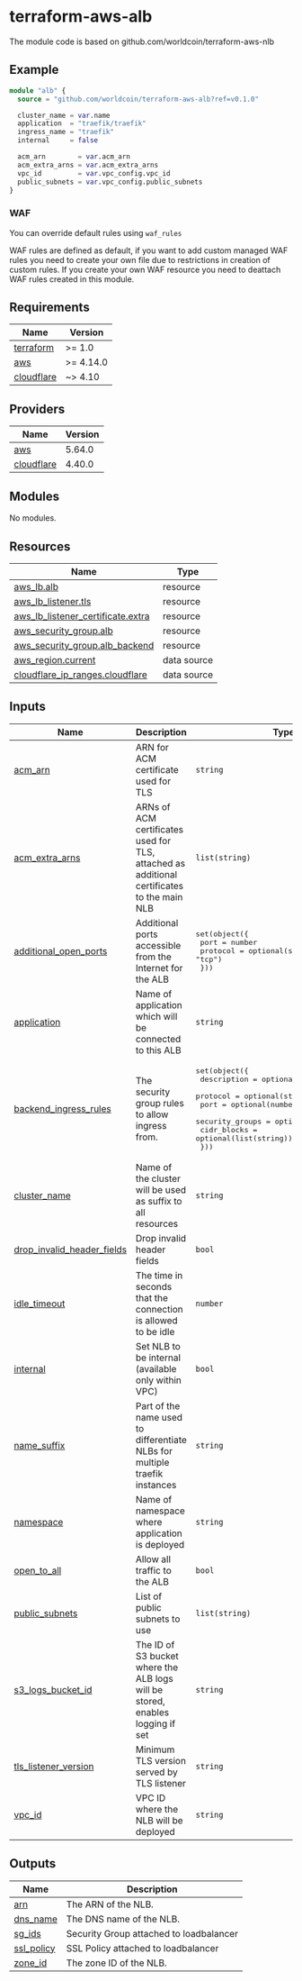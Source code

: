# terraform-aws-alb

The module code is based on github.com/worldcoin/terraform-aws-nlb

## Example
```terraform
module "alb" {
  source = "github.com/worldcoin/terraform-aws-alb?ref=v0.1.0"

  cluster_name = var.name
  application  = "traefik/traefik"
  ingress_name = "traefik"
  internal     = false

  acm_arn        = var.acm_arn
  acm_extra_arns = var.acm_extra_arns
  vpc_id         = var.vpc_config.vpc_id
  public_subnets = var.vpc_config.public_subnets
}
```

### WAF

You can override default rules using `waf_rules`

WAF rules are defined as default, if you want to add custom managed WAF rules you need to create your own file due to restrictions in creation of custom rules.
If you create your own WAF resource you need to deattach WAF rules created in this module.


<!-- BEGIN_TF_DOCS -->
## Requirements

| Name | Version |
|------|---------|
| <a name="requirement_terraform"></a> [terraform](#requirement\_terraform) | >= 1.0 |
| <a name="requirement_aws"></a> [aws](#requirement\_aws) | >= 4.14.0 |
| <a name="requirement_cloudflare"></a> [cloudflare](#requirement\_cloudflare) | ~> 4.10 |

## Providers

| Name | Version |
|------|---------|
| <a name="provider_aws"></a> [aws](#provider\_aws) | 5.64.0 |
| <a name="provider_cloudflare"></a> [cloudflare](#provider\_cloudflare) | 4.40.0 |

## Modules

No modules.

## Resources

| Name | Type |
|------|------|
| [aws_lb.alb](https://registry.terraform.io/providers/hashicorp/aws/latest/docs/resources/lb) | resource |
| [aws_lb_listener.tls](https://registry.terraform.io/providers/hashicorp/aws/latest/docs/resources/lb_listener) | resource |
| [aws_lb_listener_certificate.extra](https://registry.terraform.io/providers/hashicorp/aws/latest/docs/resources/lb_listener_certificate) | resource |
| [aws_security_group.alb](https://registry.terraform.io/providers/hashicorp/aws/latest/docs/resources/security_group) | resource |
| [aws_security_group.alb_backend](https://registry.terraform.io/providers/hashicorp/aws/latest/docs/resources/security_group) | resource |
| [aws_region.current](https://registry.terraform.io/providers/hashicorp/aws/latest/docs/data-sources/region) | data source |
| [cloudflare_ip_ranges.cloudflare](https://registry.terraform.io/providers/cloudflare/cloudflare/latest/docs/data-sources/ip_ranges) | data source |

## Inputs

| Name | Description | Type | Default | Required |
|------|-------------|------|---------|:--------:|
| <a name="input_acm_arn"></a> [acm\_arn](#input\_acm\_arn) | ARN for ACM certificate used for TLS | `string` | n/a | yes |
| <a name="input_acm_extra_arns"></a> [acm\_extra\_arns](#input\_acm\_extra\_arns) | ARNs of ACM certificates used for TLS, attached as additional certificates to the main NLB | `list(string)` | `[]` | no |
| <a name="input_additional_open_ports"></a> [additional\_open\_ports](#input\_additional\_open\_ports) | Additional ports accessible from the Internet for the ALB | <pre>set(object({<br>    port     = number<br>    protocol = optional(string, "tcp")<br>  }))</pre> | `[]` | no |
| <a name="input_application"></a> [application](#input\_application) | Name of application which will be connected to this ALB | `string` | n/a | yes |
| <a name="input_backend_ingress_rules"></a> [backend\_ingress\_rules](#input\_backend\_ingress\_rules) | The security group rules to allow ingress from. | <pre>set(object({<br>    description     = optional(string, "")<br>    protocol        = optional(string, "tcp")<br>    port            = optional(number, 443)<br>    security_groups = optional(list(string))<br>    cidr_blocks     = optional(list(string))<br>  }))</pre> | `[]` | no |
| <a name="input_cluster_name"></a> [cluster\_name](#input\_cluster\_name) | Name of the cluster will be used as suffix to all resources | `string` | n/a | yes |
| <a name="input_drop_invalid_header_fields"></a> [drop\_invalid\_header\_fields](#input\_drop\_invalid\_header\_fields) | Drop invalid header fields | `bool` | `false` | no |
| <a name="input_idle_timeout"></a> [idle\_timeout](#input\_idle\_timeout) | The time in seconds that the connection is allowed to be idle | `number` | `60` | no |
| <a name="input_internal"></a> [internal](#input\_internal) | Set NLB to be internal (available only within VPC) | `bool` | n/a | yes |
| <a name="input_name_suffix"></a> [name\_suffix](#input\_name\_suffix) | Part of the name used to differentiate NLBs for multiple traefik instances | `string` | `""` | no |
| <a name="input_namespace"></a> [namespace](#input\_namespace) | Name of namespace where application is deployed | `string` | n/a | yes |
| <a name="input_open_to_all"></a> [open\_to\_all](#input\_open\_to\_all) | Allow all traffic to the ALB | `bool` | `false` | no |
| <a name="input_public_subnets"></a> [public\_subnets](#input\_public\_subnets) | List of public subnets to use | `list(string)` | n/a | yes |
| <a name="input_s3_logs_bucket_id"></a> [s3\_logs\_bucket\_id](#input\_s3\_logs\_bucket\_id) | The ID of S3 bucket where the ALB logs will be stored, enables logging if set | `string` | `null` | no |
| <a name="input_tls_listener_version"></a> [tls\_listener\_version](#input\_tls\_listener\_version) | Minimum TLS version served by TLS listener | `string` | `"1.3"` | no |
| <a name="input_vpc_id"></a> [vpc\_id](#input\_vpc\_id) | VPC ID where the NLB will be deployed | `string` | n/a | yes |

## Outputs

| Name | Description |
|------|-------------|
| <a name="output_arn"></a> [arn](#output\_arn) | The ARN of the NLB. |
| <a name="output_dns_name"></a> [dns\_name](#output\_dns\_name) | The DNS name of the NLB. |
| <a name="output_sg_ids"></a> [sg\_ids](#output\_sg\_ids) | Security Group attached to loadbalancer |
| <a name="output_ssl_policy"></a> [ssl\_policy](#output\_ssl\_policy) | SSL Policy attached to loadbalancer |
| <a name="output_zone_id"></a> [zone\_id](#output\_zone\_id) | The zone ID of the NLB. |
<!-- END_TF_DOCS -->
